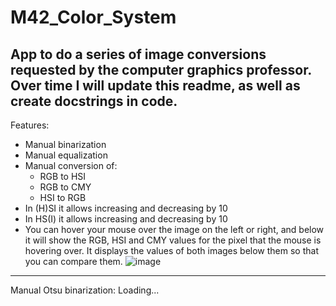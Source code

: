# M42_Color_System
App to do a series of image conversions requested by the computer graphics professor.
Over time I will update this readme, as well as create docstrings in code.
-------
Features:
- Manual binarization
- Manual equalization
- Manual conversion of:
  - RGB to HSI
  - RGB to CMY
  - HSI to RGB
- In (H)SI it allows increasing and decreasing by 10
- In HS(I) it allows increasing and decreasing by 10
- You can hover your mouse over the image on the left or right, and below it will show the RGB, HSI and CMY values for the pixel that the mouse is hovering over. It displays the values of both images below them so that you can compare them.
![image](https://user-images.githubusercontent.com/67249275/226203831-1b0cfa74-2640-47a2-b79d-44f8690fbc00.png)
-----
Manual Otsu binarization: Loading...
